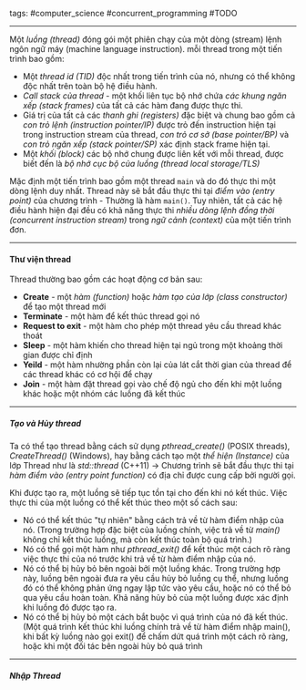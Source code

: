 
tags: #computer_science #concurrent_programming #TODO

---

Một *luồng (thread)* đóng gói một phiên chạy của một dòng (stream) lệnh ngôn ngữ máy (machine language instruction). mỗi thread trong một tiến trình bao gồm:
- Một *thread id (TID)* độc nhất trong tiến trình của nó, nhưng có thể không độc nhất trên toàn bộ hệ điều hành.
- *Call stack của thread* - một khối liên tục bộ nhớ chứa *các khung ngăn xếp (stack frames)* của tất cả các hàm đang được thực thi.
- Giá trị của tất cả các *thanh ghi (registers)* đặc biệt và chung bao gồm cả *con trỏ lệnh (instruction pointer/IP)* được trỏ đến instruction hiện tại trong instruction stream của thread, *con 
  trỏ cơ sở (base pointer/BP)* và *con trỏ ngăn xếp (stack pointer/SP)* xác định stack frame hiện tại.
- Một *khối (block)* các bộ nhớ chung được liên kết với mỗi thread, được biết đến là *bộ nhớ cục bộ của luồng (thread local storage/TLS)*

Mặc định một tiến trình bao gồm một thread `main` và do đó thực thi một dòng lệnh duy nhất. Thread này sẽ bắt đầu thực thi tại *điểm vào (entry point)* của chương trình - Thường là hàm `main()`. Tuy nhiên, tất cả các hệ điều hành hiện đại đều có khả năng thực thi *nhiều dòng lệnh đồng thời (concurrent instruction stream)* trong *ngữ cảnh (context)* của một tiến trình đơn. 

---

#### Thư viện thread
Thread thường bao gồm các hoạt động cơ bản sau:
- **Create** - một *hàm (function)* hoặc *hàm tạo của lớp (class constructor)* để tạo một thread mới
- **Terminate** - một hàm để kết thúc thread gọi nó
- **Request to exit** - một hàm cho phép một thread yêu cầu thread khác thoát
- **Sleep** - một hàm khiến cho thread hiện tại ngủ trong một khoảng thời gian được chỉ định
- **Yeild** - một hàm nhường phần còn lại của lát cắt thời gian của thread để các thread khác có cơ hội để chạy
- **Join** - một hàm đặt thread gọi vào chế độ ngủ cho đến khi một luồng khác hoặc một nhóm các luồng đã kết thúc

---
##### Tạo và Hủy thread
Ta có thể tạo thread bằng cách sử dụng *pthread_create()* (POSIX threads), *CreateThread()* (Windows), hay bằng cách tạo một *thể hiện (Instance)* của lớp Thread như là *std::thread* (C++11) -> Chương trình sẽ bắt đầu thực thi tại *hàm điểm vào (entry point function)* có địa chỉ được cung cấp bởi người gọi.

Khi được tạo ra, một luồng sẽ tiếp tục tồn tại cho đến khi nó kết thúc. Việc thực thi của một luồng có thể kết thúc theo một số cách sau:

- Nó có thể kết thúc "tự nhiên" bằng cách trả về từ hàm điểm nhập của nó. (Trong trường hợp đặc biệt của luồng chính, việc trả về từ *main()* không chỉ kết thúc luồng, mà còn kết thúc toàn bộ quá trình.)
- Nó có thể gọi một hàm như *pthread_exit()* để kết thúc một cách rõ ràng việc thực thi của nó trước khi trả về từ hàm điểm nhập của nó.
- Nó có thể bị hủy bỏ bên ngoài bởi một luồng khác. Trong trường hợp này, luồng bên ngoài đưa ra yêu cầu hủy bỏ luồng cụ thể, nhưng luồng đó có thể không phản ứng ngay lập tức vào yêu cầu, hoặc nó có thể bỏ qua yêu cầu hoàn toàn. Khả năng hủy bỏ của một luồng được xác định khi luồng đó được tạo ra.
- Nó có thể bị hủy bỏ một cách bắt buộc vì quá trình của nó đã kết thúc. (Một quá trình kết thúc khi luồng chính trả về từ hàm điểm nhập main(), khi bất kỳ luồng nào gọi exit() để chấm dứt quá trình một cách rõ ràng, hoặc khi một đối tác bên ngoài hủy bỏ quá trình

---

##### Nhập Thread
